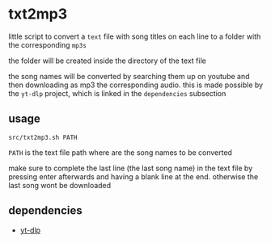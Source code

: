 # txt2mp3

little script to convert a `text` file with song titles on each line to a folder with the corresponding `mp3s`

the folder will be created inside the directory of the text file

the song names will be converted by searching them up on youtube and then downloading as mp3 the corresponding audio. this is made possible by the `yt-dlp` project, which is linked in the `dependencies` subsection

## usage

`src/txt2mp3.sh PATH`

`PATH` is the text file path where are the song names to be converted

make sure to complete the last line (the last song name) in the text file by pressing enter afterwards and having a blank line at the end. otherwise the last song wont be downloaded

## dependencies

- [yt-dlp](https://github.com/yt-dlp/yt-dlp)

